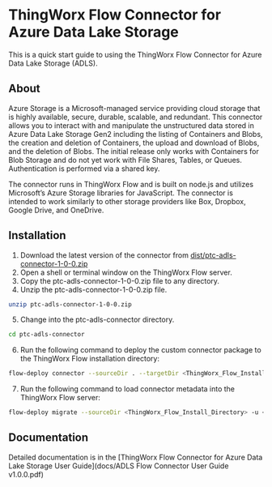 # ThingWorx Flow Connector for Azure Data Lake Storage

This is a quick start guide to using the ThingWorx Flow Connector for Azure Data Lake Storage (ADLS).

## About

Azure Storage is a Microsoft-managed service providing cloud storage that is highly available, secure, durable, scalable, and redundant. This connector allows you to interact with and manipulate the unstructured data stored in Azure Data Lake Storage Gen2 including the listing of Containers and Blobs, the creation and deletion of Containers, the upload and download of Blobs, and the deletion of Blobs. The initial release only works with Containers for Blob Storage and do not yet work with File Shares, Tables, or Queues. Authentication is performed via a shared key.

The connector runs in ThingWorx Flow and is built on node.js and utilizes Microsoft’s Azure Storage libraries for JavaScript. The connector is intended to work similarly to other storage providers like Box, Dropbox, Google Drive, and OneDrive.

## Installation

1. Download the latest version of the connector from [dist/ptc-adls-connector-1-0-0.zip](dist/ptc-adls-connector-1-0-0.zip)
2. Open a shell or terminal window on the ThingWorx Flow server.
3. Copy the ptc-adls-connector-1-0-0.zip file to any directory.
4. Unzip the ptc-adls-connector-1-0-0.zip file.
```bash
unzip ptc-adls-connector-1-0-0.zip
```
5. Change into the ptc-adls-connector directory.
```bash
cd ptc-adls-connector
```
6. Run the following command to deploy the custom connector package to the ThingWorx Flow installation directory:
```bash
flow-deploy connector --sourceDir . --targetDir <ThingWorx_Flow_Install_Directory> --allow_schema_overwrite
```
7. Run the following command to load connector metadata into the ThingWorx Flow server:
```bash
flow-deploy migrate --sourceDir <ThingWorx_Flow_Install_Directory> -u <Username_for_ThingWorx_Flow_Database> -p <Password_for_ThingWorx_Flow_Database>
```

## Documentation

Detailed documentation is in the [ThingWorx Flow Connector for Azure Data Lake Storage User Guide](docs/ADLS Flow Connector User Guide v1.0.0.pdf)

